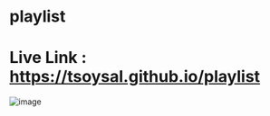 # playlist

# Live Link : https://tsoysal.github.io/playlist

![image](https://github.com/tsoysal/playlist/assets/137247868/fb38b67f-95c1-4449-9ebc-83dca7e36b45)
